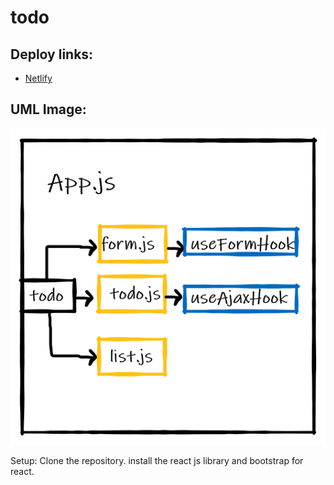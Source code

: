 # todo

## Deploy links:
- [Netlify](https://todo-phase2.netlify.app/)

## UML Image:
![img](./public/aaaa.PNG)

Setup:
Clone the repository.
install the react js library and bootstrap for react.
